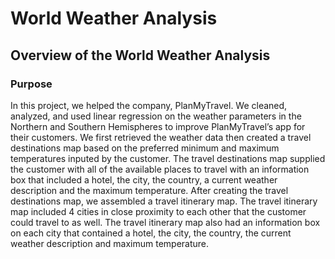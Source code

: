 # World Weather Analysis
## Overview of the World Weather Analysis
### Purpose
In this project, we helped the company, PlanMyTravel. We cleaned, analyzed, and used linear regression on the weather parameters in the Northern and Southern Hemispheres to improve PlanMyTravel’s app for their customers. We first retrieved the weather data then created a travel destinations map based on the preferred minimum and maximum temperatures inputed by the customer. The travel destinations map supplied the customer with all of the available places to travel with an information box that included a hotel, the city, the country, a current weather description and the maximum temperature. After creating the travel destinations map, we assembled a travel itinerary map. The travel itinerary map included 4 cities in close proximity to each other that the customer could travel to as well. The travel itinerary map also had an information box on each city that contained a hotel, the city, the country, the current weather description and maximum temperature. 

